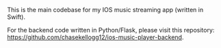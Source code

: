 This is the main codebase for my IOS music streaming app (written in Swift).

For the backend code written in Python/Flask, please visit this repository: https://github.com/chasekellogg12/ios-music-player-backend.
